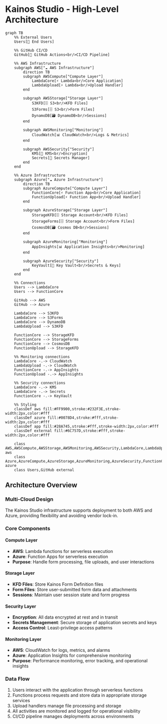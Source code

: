 # Kainos Studio - High-Level Architecture

```mermaid
graph TB
    %% External Users
    Users[👥 End Users]
    
    %% GitHub CI/CD
    GitHub[🔄 GitHub Actions<br/>CI/CD Pipeline]
    
    %% AWS Infrastructure
    subgraph AWS["☁️ AWS Infrastructure"]
        direction TB
        subgraph AWSCompute["Compute Layer"]
            LambdaCore[⚡ Lambda<br/>Core Application]
            LambdaUpload[⚡ Lambda<br/>Upload Handler]
        end
        
        subgraph AWSStorage["Storage Layer"]
            S3KFD[🗄️ S3<br/>KFD Files]
            S3Forms[🗄️ S3<br/>Form Files]
            DynamoDB[🗃️ DynamoDB<br/>Sessions]
        end
        
        subgraph AWSMonitoring["Monitoring"]
            CloudWatch[📊 CloudWatch<br/>Logs & Metrics]
        end
        
        subgraph AWSSecurity["Security"]
            KMS[🔐 KMS<br/>Encryption]
            Secrets[🔑 Secrets Manager]
        end
    end
    
    %% Azure Infrastructure
    subgraph Azure["☁️ Azure Infrastructure"]
        direction TB
        subgraph AzureCompute["Compute Layer"]
            FunctionCore[⚡ Function App<br/>Core Application]
            FunctionUpload[⚡ Function App<br/>Upload Handler]
        end
        
        subgraph AzureStorage["Storage Layer"]
            StorageKFD[🗄️ Storage Account<br/>KFD Files]
            StorageForms[🗄️ Storage Account<br/>Form Files]
            CosmosDB[🗃️ Cosmos DB<br/>Sessions]
        end
        
        subgraph AzureMonitoring["Monitoring"]
            AppInsights[📊 Application Insights<br/>Monitoring]
        end
        
        subgraph AzureSecurity["Security"]
            KeyVault[🔐 Key Vault<br/>Secrets & Keys]
        end
    end
    
    %% Connections
    Users --> LambdaCore
    Users --> FunctionCore
    
    GitHub --> AWS
    GitHub --> Azure
    
    LambdaCore --> S3KFD
    LambdaCore --> S3Forms
    LambdaCore --> DynamoDB
    LambdaUpload --> S3KFD
    
    FunctionCore --> StorageKFD
    FunctionCore --> StorageForms
    FunctionCore --> CosmosDB
    FunctionUpload --> StorageKFD
    
    %% Monitoring connections
    LambdaCore -.-> CloudWatch
    LambdaUpload -.-> CloudWatch
    FunctionCore -.-> AppInsights
    FunctionUpload -.-> AppInsights
    
    %% Security connections
    LambdaCore -.-> KMS
    LambdaCore -.-> Secrets
    FunctionCore -.-> KeyVault
    
    %% Styling
    classDef aws fill:#FF9900,stroke:#232F3E,stroke-width:2px,color:#fff
    classDef azure fill:#0078D4,stroke:#fff,stroke-width:2px,color:#fff
    classDef app fill:#28A745,stroke:#fff,stroke-width:2px,color:#fff
    classDef external fill:#6C757D,stroke:#fff,stroke-width:2px,color:#fff
    
    class AWS,AWSCompute,AWSStorage,AWSMonitoring,AWSSecurity,LambdaCore,LambdaUpload,S3KFD,S3Forms,DynamoDB,CloudWatch,KMS,Secrets aws
    class Azure,AzureCompute,AzureStorage,AzureMonitoring,AzureSecurity,FunctionCore,FunctionUpload,StorageKFD,StorageForms,CosmosDB,AppInsights,KeyVault azure
    class Users,GitHub external
```

## Architecture Overview

### Multi-Cloud Design
The Kainos Studio infrastructure supports deployment to both AWS and Azure, providing flexibility and avoiding vendor lock-in.

### Core Components

#### Compute Layer
- **AWS**: Lambda functions for serverless execution
- **Azure**: Function Apps for serverless execution
- **Purpose**: Handle form processing, file uploads, and user interactions

#### Storage Layer
- **KFD Files**: Store Kainos Form Definition files
- **Form Files**: Store user-submitted form data and attachments
- **Sessions**: Maintain user session state and form progress

#### Security Layer
- **Encryption**: All data encrypted at rest and in transit
- **Secrets Management**: Secure storage of application secrets and keys
- **Access Control**: Least-privilege access patterns

#### Monitoring Layer
- **AWS**: CloudWatch for logs, metrics, and alarms
- **Azure**: Application Insights for comprehensive monitoring
- **Purpose**: Performance monitoring, error tracking, and operational insights

### Data Flow
1. Users interact with the application through serverless functions
2. Functions process requests and store data in appropriate storage services
3. Upload handlers manage file processing and storage
4. All activities are monitored and logged for operational visibility
5. CI/CD pipeline manages deployments across environments
